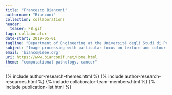 ```yaml
---
title: "Francesco Bianconi"
authorname: "Bianconi"
collection: collaborations
header:
  teaser: FB.gif
tags: collaborator
date-start: 2019-05-01
tagline: "Department of Engineering at the Università degli Studi di Perugia, Italy"
subject: "Image processing with particular focus on texture and colour analysis"
email: 'bianco@ieee.org'
uri: https://www.bianconif.net/Home.html
theme: "computational pathology, cancer"
---
```

<p align= "justify">

{% include author-research-themes.html %}
{% include author-research-resources.html %}
{% include collaborator-team-members.html %}
{% include publication-list.html %}
